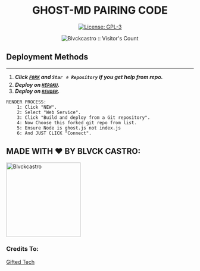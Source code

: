 <h1 align="center"> GHOST-MD PAIRING CODE </h1>

  <html>
   <body>
  <p align="center">  
  <a aria-label="FORK" href="https://github.com/Blvckcastro/ghost-md-session/fork" target="_blank">
    <img alt="License: GPL-3" src="https://img.shields.io/github/stars/Blvckcastro/ghost-md-session?style=social" target="_blank" />
  </a>
  </p>
    <p align="center"><img src="https://profile-counter.glitch.me/{Blvckcastro}/count.svg" alt="Blvckcastro :: Visitor's Count" /></p>
     
     
  </body>
</html>


## Deployment Methods
---
1.  ***Click [`FORK`](https://github.com/Blvckcastro/ghost-md-session/fork) and `Star ⭐ Repository` if you get help from repo.***
2.  ***Deploy on [`HEROKU`](https://dashboard.heroku.com/new?template=https://github.com/Temitopeareo/abro-session).***
3. ***Deploy on [`RENDER`](https://dashboard.render.com/login).***
```
RENDER PROCESS:
    1: Click "NEW".
    2: Select "Web Service".
    3: Click "Build and deploy from a Git repository".
    4: Now Choose this forked git repo from list.
    5: Ensure Node is ghost.js not index.js
    6: And JUST CLICK "Connect". 
```


## MADE WITH ❤️ BY BLVCK CASTRO:
 <a href="https://github.com/Blvckcastro"><img src="https://github.com/Blvckcastro.png" width="200" height="200" alt="Blvckcastro"/></a>

 ### Credits To:
 [Gifted Tech](https://github.com/mouricedevs)
